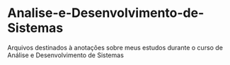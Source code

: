 # Analise-e-Desenvolvimento-de-Sistemas
Arquivos destinados à anotações sobre meus estudos durante o curso de Análise e Desenvolvimento de Sistemas
